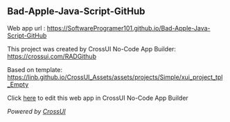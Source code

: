 ## Bad-Apple-Java-Script-GitHub
Web app url : https://SoftwareProgramer101.github.io/Bad-Apple-Java-Script-GitHub

This project was created by CrossUI No-Code App Builder: https://crossui.com/RADGithub

Based on template: https://linb.github.io/CrossUI_Assets/assets/projects/Simple/xui_project_tpl_Empty

Click [here](https://crossui.com/RADGithub/#!from=github&owner=SoftwareProgramer101&repo=Bad-Apple-Java-Script-GitHub) to edit this web app in CrossUI No-Code App Builder

<i>Powered by [CrossUI](https://crossui.com)</i>
